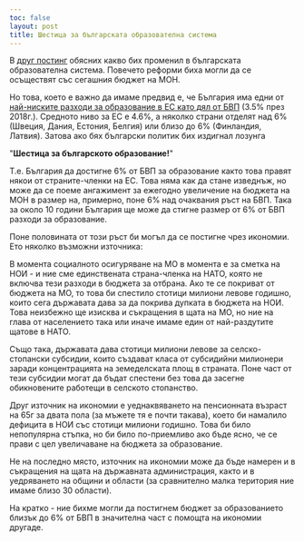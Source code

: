 ```yaml
---
toc: false
layout: post
title: Шестица за българската образователна система
---
```


В [друг постинг](2021-02-05-education.md) обясних какво бих променил в българската образователна система. Повечето реформи биха могли да се осъществят със сегашния бюджет на МОН.

Но това, което е важно да имаме предвид е, че България има едни от [най-ниските разходи за образование в ЕС като дял от БВП](http://bit.ly/2MXsWea) (3.5% през 2018г.). Средното ниво за ЕС е 4.6%, а няколко страни отделят над 6% (Швеция, Дания, Естония, Белгия) или близо до 6% (Финландия, Латвия). Затова ако бях български политик бих издигнал лозунга 

"**Шестица за българското образование!**"

T.е. България да достигне 6% от БВП за образование както това правят някои от страните-членки на ЕС. Това няма как да стане изведнъж, но може да се поеме ангажимент за ежегодно увеличение на бюджета на МОН в размер на, примерно, поне 6% над очаквания ръст на БВП. Така за около 10 години България ще може да стигне размер от 6% от БВП разходи за образование.

Поне половината от този ръст би могъл да се постигне чрез икономии. Ето няколко възможни източника:

В момента социалното осигуряване на МО в момента е за сметка на НОИ - и ние сме единствената страна-членка на НАТО, която не включва тези разходи в бюджета за отбрана. Ако те се покриват от бюджета на МО, то това би спестило стотици милиони левове годишно, които сега държавата дава за да покрива дупката в бюджета на НОИ. Това неизбежно ще изисква и съкращения в щата на МО, но ние на глава от населението така или иначе имаме един от най-раздутите щатове в НАТО.

Също така, държавата дава стотици милиони левове за селско-стопански субсидии, които създават класа от субсидийни милионери заради концентрацията на земеделската площ в страната. Поне част от тези субсидии могат да бъдат спестени без това да засегне обикновените работещи в селското стопанство.

Друг източник на икономии е уеднаквяването на пенсионната възраст на 65г за двата пола (за мъжете тя е почти такава), което би намалило дефицита в НОИ със стотици милиони годишно. Това би било непопулярна стъпка, но би било по-приемливо ако бъде ясно, че се прави с цел увеличаване на бюджета за образование.

Не на последно място, източник на икономии може да бъде намерен и в съкращения на щата на държавната администрация, както и в уедряването на общини и области (за сравнително малка територия ние имаме близо 30 области).

На кратко - ние бихме могли да постигнем бюджет за образованието близък до 6% от БВП в значителна част с помощта на икономии другаде.
